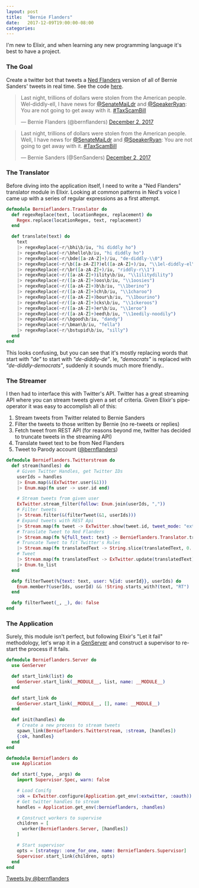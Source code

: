 ```yaml
---
layout: post
title:  "Bernie Flanders"
date:   2017-12-09T19:00:00-08:00
categories:
---
```


I'm new to Elixir, and when learning any new programming language it's best to have a project.

### The Goal

Create a twitter bot that tweets a [Ned Flanders](https://en.wikipedia.org/wiki/Ned_Flanders) version of all of Bernie Sanders' tweets in real time. See the code [here](https://github.com/pjskennedy/bernieflanders).

<blockquote class="twitter-tweet" data-lang="en"><p lang="en" dir="ltr">Last night, trillions of dollars were stolen from the American people. Wel-diddly-ell, I have news for <a href="https://twitter.com/SenateMajLdr?ref_src=twsrc%5Etfw">@SenateMajLdr</a> and <a href="https://twitter.com/SpeakerRyan?ref_src=twsrc%5Etfw">@SpeakerRyan</a>: You are not going to get away with it. <a href="https://twitter.com/hashtag/TaxScamBill?src=hash&amp;ref_src=twsrc%5Etfw">#TaxScamBill</a></p>&mdash; Bernie Flanders (@bernflanders) <a href="https://twitter.com/bernflanders/status/937017627435614209?ref_src=twsrc%5Etfw">December 2, 2017</a></blockquote>

<blockquote class="twitter-tweet" data-lang="en"><p lang="en" dir="ltr">Last night, trillions of dollars were stolen from the American people. Well, I have news for <a href="https://twitter.com/SenateMajLdr?ref_src=twsrc%5Etfw">@SenateMajLdr</a> and <a href="https://twitter.com/SpeakerRyan?ref_src=twsrc%5Etfw">@SpeakerRyan</a>: You are not going to get away with it. <a href="https://twitter.com/hashtag/TaxScamBill?src=hash&amp;ref_src=twsrc%5Etfw">#TaxScamBill</a></p>&mdash; Bernie Sanders (@SenSanders) <a href="https://twitter.com/SenSanders/status/937017626039119872?ref_src=twsrc%5Etfw">December 2, 2017</a></blockquote>

### The Translator

Before diving into the application itself, I need to write a "Ned Flanders" translator module in Elixir. Looking at common patterns in Ned's voice I came up with a series of regular expressions as a first attempt.

```elixir
defmodule Bernieflanders.Translator do
  def regexReplace(text, locationRegex, replacement) do
    Regex.replace(locationRegex, text, replacement)
  end

  def translate(text) do
    text
    |> regexReplace(~r/\bhi\b/iu, "hi diddly ho")
    |> regexReplace(~r/\bhello\b/iu, "hi diddly ho")
    |> regexReplace(~r/\bde([a-zA-Z]+)/iu, "de-diddly-\\0")
    |> regexReplace(~r/\b([a-zA-Z]?)el([a-zA-Z]+)/iu, "\\1el-diddly-el\\2")
    |> regexReplace(~r/\br([a-zA-Z]+)/iu, "riddly-r\\1")
    |> regexReplace(~r/([a-zA-Z]+)ility\b/iu, "\\1ilitydility")
    |> regexReplace(~r/([a-zA-Z]+)oos\b/iu, "\\1oosies")
    |> regexReplace(~r/([a-zA-Z]+)b\b/iu, "\\1berino")
    |> regexReplace(~r/([a-zA-Z]+)ch\b/iu, "\\1charoo")
    |> regexReplace(~r/([a-zA-Z]+)bour\b/iu, "\\1bourino")
    |> regexReplace(~r/([a-zA-Z]+)cks\b/iu, "\\1ckeroos")
    |> regexReplace(~r/([a-zA-Z]+)er\b/iu, "\\1eroo")
    |> regexReplace(~r/([a-zA-Z]+)eed\b/iu, "\\1eedily-noodily")
    |> regexReplace(~r/\bgood\b/iu, "dandy")
    |> regexReplace(~r/\bman\b/iu, "fella")
    |> regexReplace(~r/\bstupid\b/iu, "silly")
  end
end
```

This looks confusing, but you can see that it's mostly replacing words that start with _"de"_ to start with _"de-diddly-de"_. Ie, _"democrats"_ is replaced with _"de-diddly-democrats"_, suddenly it sounds much more friendly..

### The Streamer

I then had to interface this with Twitter's API. Twitter has a great streaming API where you can stream tweets given a set of criteria. Given Elixir's pipe-operator it was easy to accomplish all of this:

1. Stream tweets from Twitter related to Bernie Sanders
2. Filter the tweets to those written by Bernie (no re-tweets or replies)
3. Fetch tweet from REST API (for reasons beyond me, twitter has decided to truncate tweets in the streaming API)
4. Translate tweet text to be from Ned Flanders
5. Tweet to Parody account ([@bernflanders](https://twitter.com/bernflanders))

```elixir
defmodule Bernieflanders.Twitterstream do
  def stream(handles) do
    # Given Twitter Handles, get Twitter IDs
    userIds = handles
    |> Enum.map(&(ExTwitter.user(&1)))
    |> Enum.map(fn user -> user.id end)

    # Stream tweets from given user
    ExTwitter.stream_filter(follow: Enum.join(userIds, ","))
    # Filter tweets
    |> Stream.filter(&(filterTweet(&1, userIds)))
    # Expand tweets with REST Api
    |> Stream.map(fn tweet -> ExTwitter.show(tweet.id, tweet_mode: "extended") end)
    # Translate Tweet to Ned Flanders
    |> Stream.map(fn %{full_text: text} -> Bernieflanders.Translator.translate(text) end)
    # Truncate Tweet to fit Twitter's Rules
    |> Stream.map(fn translatedText -> String.slice(translatedText, 0..278) end)
    # Tweet
    |> Stream.map(fn translatedText -> ExTwitter.update(translatedText) end)
    |> Enum.to_list
  end

  defp filterTweet(%{text: text, user: %{id: userId}}, userIds) do
    Enum.member?(userIds, userId) && !String.starts_with?(text, "RT")
  end

  defp filterTweet(_, _), do: false
end
```

### The Application

Surely, this module isn't perfect, but following Elixir's "Let it fail" methodology, let's wrap it in a [GenServer](https://hexdocs.pm/elixir/GenServer.html) and construct a supervisor to re-start the process if it fails.

```elixir
defmodule Bernieflanders.Server do
  use GenServer

  def start_link(list) do
    GenServer.start_link(__MODULE__, list, name: __MODULE__)
  end

  def start_link do
    GenServer.start_link(__MODULE__, [], name: __MODULE__)
  end

  def init(handles) do
    # Create a new process to stream tweets
    spawn_link(Bernieflanders.Twitterstream, :stream, [handles])
    {:ok, handles}
  end
end

defmodule Bernieflanders do
  use Application

  def start(_type, _args) do
    import Supervisor.Spec, warn: false

    # Load Conifg
    :ok = ExTwitter.configure(Application.get_env(:extwitter, :oauth))
    # Get twitter handles to stream
    handles = Application.get_env(:bernieflanders, :handles)

    # Construct workers to supervise
    children = [
      worker(Bernieflanders.Server, [handles])
    ]

    # Start supervisor
    opts = [strategy: :one_for_one, name: Bernieflanders.Supervisor]
    Supervisor.start_link(children, opts)
  end
end
```

<a class="twitter-timeline" href="https://twitter.com/bernflanders">Tweets by @bernflanders</a>
<script async src="https://platform.twitter.com/widgets.js" charset="utf-8"></script>
